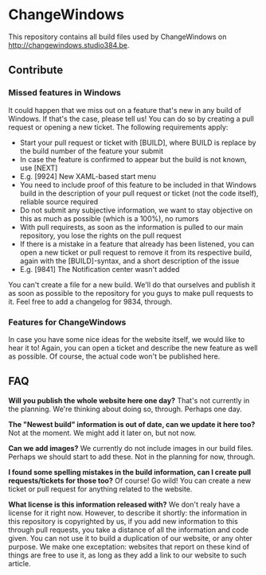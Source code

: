 # ChangeWindows

This repository contains all build files used by ChangeWindows on http://changewindows.studio384.be.

## Contribute

### Missed features in Windows
It could happen that we miss out on a feature that's new in any build of Windows. If that's the case, please tell us! You can do so by creating a pull request or opening a new ticket. The following requirements apply:

- Start your pull request or ticket with [BUILD], where BUILD is replace by the build number of the feature your submit
 - In case the feature is confirmed to appear but the build is not known, use [NEXT]
 - E.g. [9924] New XAML-based start menu
- You need to include proof of this feature to be included in that Windows build in the description of your pull request or ticket (not the code itself), reliable source required
- Do not submit any subjective information, we want to stay objective on this as much as possible (which is a 100%), no rumors
- With pull requirests, as soon as the information is pulled to our main repository, you lose the rights on the pull request
- If there is a mistake in a feature that already has been listened, you can open a new ticket or pull request to remove it from its respective build, again with the [BUILD]-syntax, and a short description of the issue
 - E.g. [9841] The Notification center wasn't added
 
You can't create a file for a new build. We'll do that ourselves and publish it as soon as possible to the repository for you guys to make pull requests to it. Feel free to add a changelog for 9834, through.

### Features for ChangeWindows
In case you have some nice ideas for the website itself, we would like to hear it to! Again, you can open a ticket and describe the new feature as well as possible. Of course, the actual code won't be published here.

## FAQ

**Will you publish the whole website here one day?**
That's not currently in the planning. We're thinking about doing so, through. Perhaps one day.

**The "Newest build" information is out of date, can we update it here too?**
Not at the moment. We might add it later on, but not now.

**Can we add images?**
We currently do not include images in our build files. Perhaps we should start to add these. Not in the planning for now, through.

**I found some spelling mistakes in the build information, can I create pull requests/tickets for those too?**
Of course! Go wild! You can create a new ticket or pull request for anything related to the website.

**What license is this information released with?**
We don't realy have a license for it right now. However, to describe it shortly: the information in this repository is copyrighted by us, if you add new information to this through pull requests, you take a distance of all the information and code given. You can not use it to build a duplication of our website, or any ohter purpose. We make one exceptation: websites that report on these kind of things are free to use it, as long as they add a link to our website to such article.